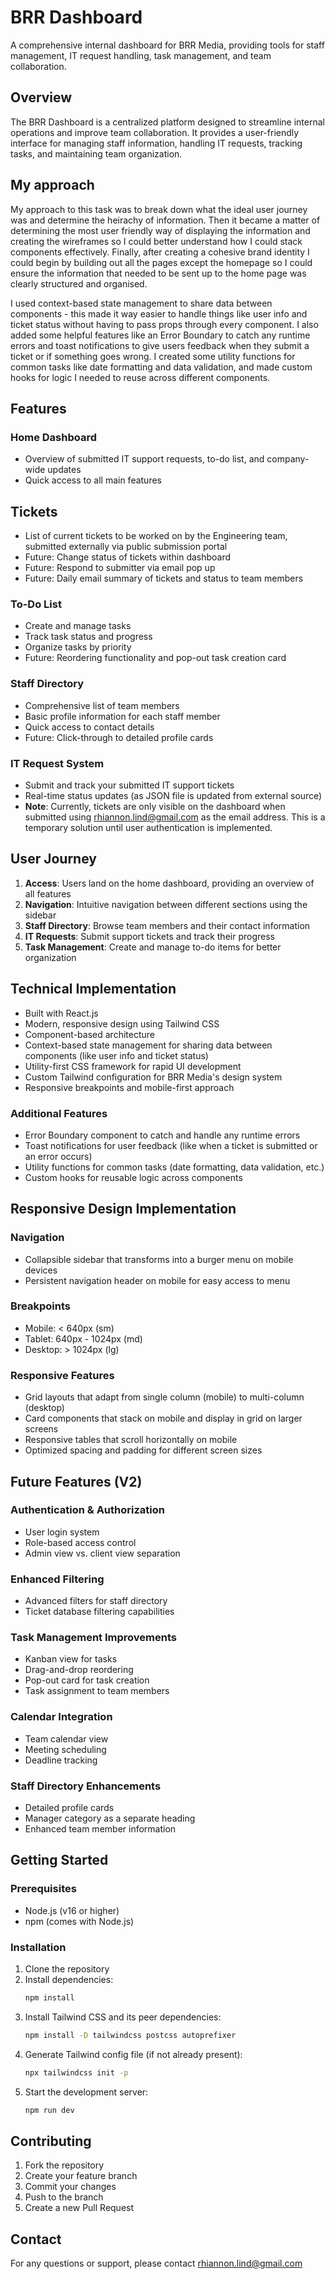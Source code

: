 # BRR Dashboard

A comprehensive internal dashboard for BRR Media, providing tools for staff management, IT request handling, task management, and team collaboration.

## Overview

The BRR Dashboard is a centralized platform designed to streamline internal operations and improve team collaboration. It provides a user-friendly interface for managing staff information, handling IT requests, tracking tasks, and maintaining team organization.

## My approach
My approach to this task was to break down what the ideal user journey was and determine the heirachy of information. Then it became a matter of determining the most user friendly way of displaying the information and creating the wireframes so I could better understand how I could stack components effectively. Finally, after creating a cohesive brand identity I could begin by building out all the pages except the homepage so I could ensure the information that needed to be sent up to the home page was clearly structured and organised.

I used context-based state management to share data between components - this made it way easier to handle things like user info and ticket status without having to pass props through every component. I also added some helpful features like an Error Boundary to catch any runtime errors and toast notifications to give users feedback when they submit a ticket or if something goes wrong. I created some utility functions for common tasks like date formatting and data validation, and made custom hooks for logic I needed to reuse across different components.

## Features

### Home Dashboard
- Overview of submitted IT support requests, to-do list, and company-wide updates
- Quick access to all main features

## Tickets 
- List of current tickets to be worked on by the Engineering team, submitted externally via public submission portal 
- Future: Change status of tickets within dashboard 
- Future: Respond to submitter via email pop up 
- Future: Daily email summary of tickets and status to team members 

### To-Do List
- Create and manage tasks
- Track task status and progress
- Organize tasks by priority
- Future: Reordering functionality and pop-out task creation card


### Staff Directory
- Comprehensive list of team members
- Basic profile information for each staff member
- Quick access to contact details
- Future: Click-through to detailed profile cards


### IT Request System
- Submit and track your submitted IT support tickets
- Real-time status updates (as JSON file is updated from external source)
- **Note**: Currently, tickets are only visible on the dashboard when submitted using rhiannon.lind@gmail.com as the email address. This is a temporary solution until user authentication is implemented.



## User Journey

1. **Access**: Users land on the home dashboard, providing an overview of all features
2. **Navigation**: Intuitive navigation between different sections using the sidebar
3. **Staff Directory**: Browse team members and their contact information
4. **IT Requests**: Submit support tickets and track their progress
5. **Task Management**: Create and manage to-do items for better organization

## Technical Implementation

- Built with React.js
- Modern, responsive design using Tailwind CSS
- Component-based architecture
- Context-based state management for sharing data between components (like user info and ticket status)
- Utility-first CSS framework for rapid UI development
- Custom Tailwind configuration for BRR Media's design system
- Responsive breakpoints and mobile-first approach

### Additional Features
- Error Boundary component to catch and handle any runtime errors
- Toast notifications for user feedback (like when a ticket is submitted or an error occurs)
- Utility functions for common tasks (date formatting, data validation, etc.)
- Custom hooks for reusable logic across components

## Responsive Design Implementation

### Navigation
- Collapsible sidebar that transforms into a burger menu on mobile devices
- Persistent navigation header on mobile for easy access to menu

### Breakpoints
- Mobile: < 640px (sm)
- Tablet: 640px - 1024px (md)
- Desktop: > 1024px (lg)

### Responsive Features
- Grid layouts that adapt from single column (mobile) to multi-column (desktop)
- Card components that stack on mobile and display in grid on larger screens
- Responsive tables that scroll horizontally on mobile
- Optimized spacing and padding for different screen sizes

## Future Features (V2)

### Authentication & Authorization
- User login system
- Role-based access control
- Admin view vs. client view separation

### Enhanced Filtering
- Advanced filters for staff directory
- Ticket database filtering capabilities

### Task Management Improvements
- Kanban view for tasks
- Drag-and-drop reordering
- Pop-out card for task creation
- Task assignment to team members

### Calendar Integration
- Team calendar view
- Meeting scheduling
- Deadline tracking

### Staff Directory Enhancements
- Detailed profile cards
- Manager category as a separate heading
- Enhanced team member information

## Getting Started

### Prerequisites
- Node.js (v16 or higher)
- npm (comes with Node.js)

### Installation

1. Clone the repository
2. Install dependencies:
   ```bash
   npm install
   ```
3. Install Tailwind CSS and its peer dependencies:
   ```bash
   npm install -D tailwindcss postcss autoprefixer
   ```
4. Generate Tailwind config file (if not already present):
   ```bash
   npx tailwindcss init -p
   ```
5. Start the development server:
   ```bash
   npm run dev
   ```

## Contributing

1. Fork the repository
2. Create your feature branch
3. Commit your changes
4. Push to the branch
5. Create a new Pull Request


## Contact

For any questions or support, please contact rhiannon.lind@gmail.com
